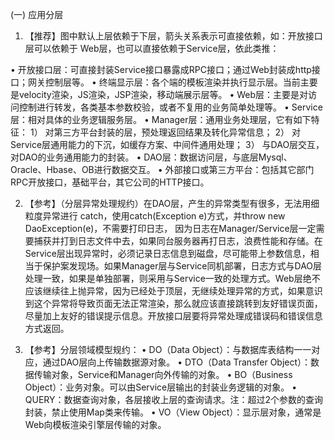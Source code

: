(一) 应用分层 

1. 【推荐】图中默认上层依赖于下层，箭头关系表示可直接依赖，如：开放接口层可以依赖于
Web层，也可以直接依赖于Service层，依此类推：

•	开放接口层：可直接封装Service接口暴露成RPC接口；通过Web封装成http接口；网关控制层等。
•	终端显示层：各个端的模板渲染并执行显示层。当前主要是velocity渲染，JS渲染，JSP渲染，移动端展示层等。
•	Web层：主要是对访问控制进行转发，各类基本参数校验，或者不复用的业务简单处理等。
•	Service层：相对具体的业务逻辑服务层。
•	Manager层：通用业务处理层，它有如下特征：
1）	对第三方平台封装的层，预处理返回结果及转化异常信息；
2）	对Service层通用能力的下沉，如缓存方案、中间件通用处理；
3）	与DAO层交互，对DAO的业务通用能力的封装。
•	DAO层：数据访问层，与底层Mysql、Oracle、Hbase、OB进行数据交互。
•	外部接口或第三方平台：包括其它部门RPC开放接口，基础平台，其它公司的HTTP接口。

2.	【参考】（分层异常处理规约）在DAO层，产生的异常类型有很多，无法用细粒度异常进行
catch，使用catch(Exception e)方式，并throw new DaoException(e)，不需要打印日志，
因为日志在Manager/Service层一定需要捕获并打到日志文件中去，如果同台服务器再打日志，浪费性能和存储。在Service层出现异常时，必须记录日志信息到磁盘，尽可能带上参数信息，相当于保护案发现场。如果Manager层与Service同机部署，日志方式与DAO层处理一致，如果是单独部署，则采用与Service一致的处理方式。Web层绝不应该继续往上抛异常，因为已经处于顶层，无继续处理异常的方式，如果意识到这个异常将导致页面无法正常渲染，那么就应该直接跳转到友好错误页面，尽量加上友好的错误提示信息。开放接口层要将异常处理成错误码和错误信息方式返回。

3.	【参考】分层领域模型规约：
•	DO（Data Object）：与数据库表结构一一对应，通过DAO层向上传输数据源对象。
•	DTO（Data Transfer Object）：数据传输对象，Service和Manager向外传输的对象。
•	BO（Business Object）：业务对象。可以由Service层输出的封装业务逻辑的对象。
•	QUERY：数据查询对象，各层接收上层的查询请求。注：超过2个参数的查询封装，禁止使用Map类来传输。
•	VO（View Object）：显示层对象，通常是Web向模板渲染引擎层传输的对象。
